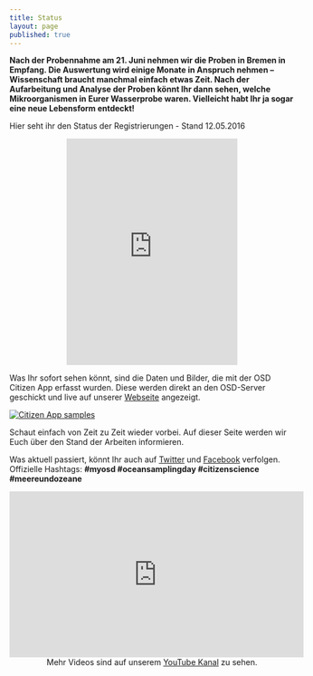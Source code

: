 ```yaml
---
title: Status
layout: page
published: true
---
```



**Nach der Probennahme am 21. Juni nehmen wir die Proben in Bremen in Empfang. Die Auswertung wird einige Monate in Anspruch nehmen – Wissenschaft braucht manchmal einfach etwas Zeit. Nach der Aufarbeitung und Analyse der Proben könnt Ihr dann sehen, welche Mikroorganismen in Eurer Wasserprobe waren. Vielleicht habt Ihr ja sogar eine neue Lebensform entdeckt!**

Hier seht ihr den Status der Registrierungen - Stand 12.05.2016

<div align="center">
<iframe width="60%" height="400" frameborder="0" scrolling="no" allowtransparency="true" src="https://mapalist.com/map/587826" ></iframe>
</div>

Was Ihr sofort sehen könnt, sind die Daten und Bilder, die mit der OSD Citizen App erfasst wurden. Diese werden direkt an den OSD-Server geschickt und live auf unserer [Webseite](https://mb3is.megx.net/osd-app/samples) angezeigt.

[![Citizen App samples]({{site.baseurl}}/assets/images/app_samples_page.png)](http://mb3is.megx.net/osd-app/samples)

Schaut einfach von Zeit zu Zeit wieder vorbei. Auf dieser Seite werden wir Euch über den Stand der Arbeiten informieren.

Was aktuell passiert, könnt Ihr auch auf [Twitter](https://twitter.com/Micro_B3) und [Facebook](https://www.facebook.com/microb3osd) verfolgen. Offizielle Hashtags: **#myosd #oceansamplingday #citizenscience #meereundozeane**

<div class="block">
<iframe width="520" height="293" src="https://www.youtube.com/embed/5vpKlkzusE8" frameborder="0" allowfullscreen></iframe>
</div>

<div align="center">
Mehr Videos sind auf unserem <a href="https://www.youtube.com/channel/UCFrDqNblLC2qZoLIOuM0lnQ">YouTube Kanal</a> zu sehen.
</div>

